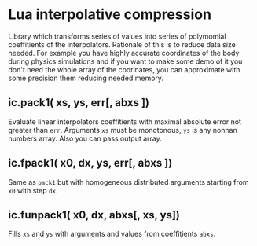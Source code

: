 Lua interpolative compression
=============================

Library which transforms series of values into series of polymomial coeffitients
of the interpolators. Rationale of this is to reduce data size needed. For
example you have highly accurate coordinates of the body during physics
simulations and if you want to make some demo of it you don't need the whole array
of the coorinates, you can approximate with some precision them reducing needed
memory.

ic.pack1( xs, ys, err[, abxs ])
-------------------------------

Evaluate linear interpolators coeffitients with maximal absolute error not
greater than `err`. Arguments `xs` must be monotonous, `ys` is any nonnan
numbers array. Also you can pass output array.

ic.fpack1( x0, dx, ys, err[, abxs ])
------------------------------------

Same as `pack1` but with homogeneous distributed arguments starting from `x0`
with step `dx`.

ic.funpack1( x0, dx, abxs[, xs, ys])
------------------------------------

Fills `xs` and `ys` with arguments and values from coeffitients `abxs`.
